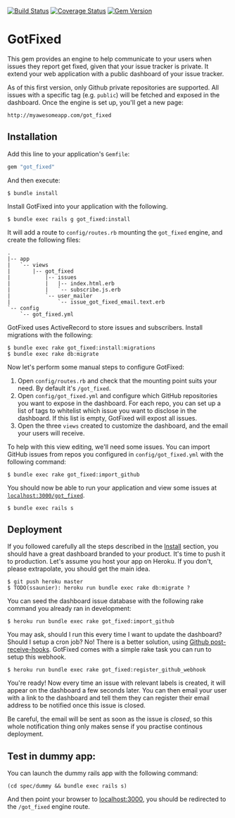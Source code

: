 [![Build Status](https://travis-ci.org/ssaunier/got_fixed.png)](https://travis-ci.org/ssaunier/got_fixed)
[![Coverage Status](https://coveralls.io/repos/ssaunier/got_fixed/badge.png?branch=mail-upon-issue-closed)](https://coveralls.io/r/ssaunier/got_fixed?branch=mail-upon-issue-closed)
[![Gem Version](https://badge.fury.io/rb/got_fixed.png)](http://badge.fury.io/rb/got_fixed)

# GotFixed

This gem provides an engine to help communicate to your users when issues they
report get fixed, given that your issue tracker is private. It extend your
web application with a public dashboard of your issue tracker.

As of this first version, only Github private repositories are supported. All
issues with a specific tag (e.g. `public`) will be fetched and exposed in
the dashboard. Once the engine is set up, you'll get a new page:

    http://myawesomeapp.com/got_fixed


## Installation

Add this line to your application's `Gemfile`:

```ruby
gem "got_fixed"
```

And then execute:

    $ bundle install

Install GotFixed into your application with the following.

    $ bundle exec rails g got_fixed:install

It will add a route to `config/routes.rb` mounting the `got_fixed` engine, and create
the following files:

```
.
|-- app
|   `-- views
|       |-- got_fixed
|           |-- issues
|           |   |-- index.html.erb
|           |   `-- subscribe.js.erb
|           `-- user_mailer
|               `-- issue_got_fixed_email.text.erb
`-- config
    `-- got_fixed.yml
```

GotFixed uses ActiveRecord to store issues and subscribers. Install migrations with
the following:

    $ bundle exec rake got_fixed:install:migrations
    $ bundle exec rake db:migrate

Now let's perform some manual steps to configure GotFixed:

1. Open `config/routes.rb` and check that the mounting point suits your need. By default it's `/got_fixed`.
2. Open `config/got_fixed.yml` and configure which GitHub repositories you want to expose in the dashboard.
   For each repo, you can set up a list of tags to whitelist which issue you want to disclose in the dashboard.
   If this list is empty, GotFixed will expost all issues.
3. Open the three `views` created to customize the dashboard, and the email your users will receive.

To help with this view editing, we'll need some issues. You can import GitHub issues
from repos you configured in `config/got_fixed.yml` with the following command:

    $ bundle exec rake got_fixed:import_github

You should now be able to run your application and view some issues at
[`localhost:3000/got_fixed`](http://localhost:3000/got_fixed).

    $ bundle exec rails s

## Deployment

If you followed carefully all the steps described in the [Install](#install) section,
you should have a great dashboard branded to your product. It's time to push it to production.
Let's assume you host your app on Heroku. If you don't, please extrapolate, you should get
the main idea.

    $ git push heroku master
    $ TODO(ssaunier): heroku run bundle exec rake db:migrate ?

You can seed the dashboard issue database with the following rake command you already
ran in development:

    $ heroku run bundle exec rake got_fixed:import_github

You may ask, should I run this every time I want to update the dashboard? Should I setup
a cron job? No! There is a better solution, using
[Github post-receive-hooks](https://help.github.com/articles/post-receive-hooks). GotFixed
comes with a simple rake task you can run to setup this webhook.

    $ heroku run bundle exec rake got_fixed:register_github_webhook

You're ready! Now every time an issue with relevant labels is created, it will appear on the
dashboard a few seconds later. You can then email your user with a link to the dashboard and
tell them they can register their email address to be notified once this issue is closed.

Be careful, the email will be sent as soon as the issue is *closed*, so this whole notification
thing only makes sense if you practise continous deployment.


## Test in dummy app:

You can launch the dummy rails app with the following command:
```
(cd spec/dummy && bundle exec rails s)
```
And then point your browser to [localhost:3000](http://localhost:3000), you should be redirected
to the `/got_fixed` engine route.

